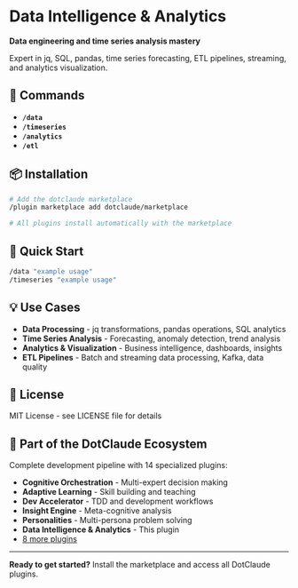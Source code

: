 # Data Intelligence & Analytics

**Data engineering and time series analysis mastery**

Expert in jq, SQL, pandas, time series forecasting, ETL pipelines, streaming, and analytics visualization.

## 🎯 Commands

- **`/data`**
- **`/timeseries`**
- **`/analytics`**
- **`/etl`**

## 📦 Installation

```bash
# Add the dotclaude marketplace
/plugin marketplace add dotclaude/marketplace

# All plugins install automatically with the marketplace
```

## 🚀 Quick Start

```bash
/data "example usage"
/timeseries "example usage"
```

## 💡 Use Cases

- **Data Processing** - jq transformations, pandas operations, SQL analytics
- **Time Series Analysis** - Forecasting, anomaly detection, trend analysis
- **Analytics & Visualization** - Business intelligence, dashboards, insights
- **ETL Pipelines** - Batch and streaming data processing, Kafka, data quality

## 📄 License

MIT License - see LICENSE file for details

## 🌟 Part of the DotClaude Ecosystem

Complete development pipeline with 14 specialized plugins:
- **Cognitive Orchestration** - Multi-expert decision making
- **Adaptive Learning** - Skill building and teaching
- **Dev Accelerator** - TDD and development workflows
- **Insight Engine** - Meta-cognitive analysis
- **Personalities** - Multi-persona problem solving
- **Data Intelligence & Analytics** - This plugin
- [8 more plugins](https://github.com/dotclaude/marketplace)

---

**Ready to get started?** Install the marketplace and access all DotClaude plugins.
